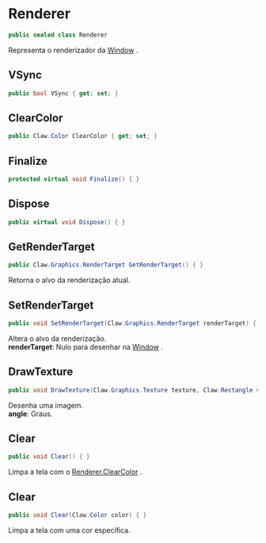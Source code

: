 # Renderer
```csharp
public sealed class Renderer
```
Representa o renderizador da [Window](/Claw/Window.md#Window) .<br />
## VSync
```csharp
public bool VSync { get; set; } 
```
## ClearColor
```csharp
public Claw.Color ClearColor { get; set; } 
```
## Finalize
```csharp
protected virtual void Finalize() { }
```
## Dispose
```csharp
public virtual void Dispose() { }
```
## GetRenderTarget
```csharp
public Claw.Graphics.RenderTarget GetRenderTarget() { }
```
Retorna o alvo da renderização atual.<br />
## SetRenderTarget
```csharp
public void SetRenderTarget(Claw.Graphics.RenderTarget renderTarget) { }
```
Altera o alvo da renderização.<br />
**renderTarget**: Nulo para desenhar na [Window](/Claw/Window.md#Window) .<br />
## DrawTexture
```csharp
public void DrawTexture(Claw.Graphics.Texture texture, Claw.Rectangle source, Claw.Rectangle destination, Claw.Color color, Claw.Vector2 origin, float angle, Claw.Graphics.Flip flip) { }
```
Desenha uma imagem.<br />
**angle**: Graus.<br />
## Clear
```csharp
public void Clear() { }
```
Limpa a tela com o [Renderer.ClearColor](/Claw/Graphics/Renderer.md#ClearColor) .<br />
## Clear
```csharp
public void Clear(Claw.Color color) { }
```
Limpa a tela com uma cor específica.<br />

